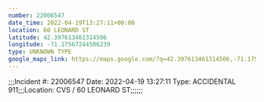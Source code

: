 ```yaml
---
number: 22006547
date_time: 2022-04-19T13:27:11+00:00
location: 60 LEONARD ST
latitude: 42.397613461314506
longitude: -71.17567244506239
type: UNKNOWN TYPE
google_maps_link: https://maps.google.com/?q=42.397613461314506,-71.17567244506239
---
```


;;;Incident #: 22006547  Date: 2022-04-19 13:27:11   Type: ACCIDENTAL 911;;;Location: CVS / 60 LEONARD ST;;;;;;
